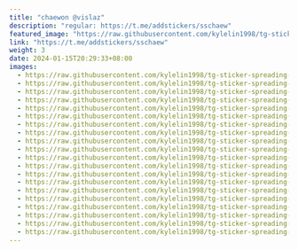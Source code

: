 ```yaml
---
title: "chaewon @vislaz"
description: "regular: https://t.me/addstickers/sschaew"
featured_image: "https://raw.githubusercontent.com/kylelin1998/tg-sticker-spreading-worldwide-images/main/img/5cc3af32-ae77-4c20-9b0a-c3771cda459a.jpg"
link: "https://t.me/addstickers/sschaew"
weight: 3
date: 2024-01-15T20:29:33+08:00
images:
  - https://raw.githubusercontent.com/kylelin1998/tg-sticker-spreading-worldwide-images/main/img/5cc3af32-ae77-4c20-9b0a-c3771cda459a.jpg
  - https://raw.githubusercontent.com/kylelin1998/tg-sticker-spreading-worldwide-images/main/img/f708d59a-5e5e-4577-b21c-15c5b684b59f.jpg
  - https://raw.githubusercontent.com/kylelin1998/tg-sticker-spreading-worldwide-images/main/img/6d2fc13d-4923-4f5b-9ca4-69cd6a417255.jpg
  - https://raw.githubusercontent.com/kylelin1998/tg-sticker-spreading-worldwide-images/main/img/c84c29d3-413e-450f-92f3-96b71579a532.jpg
  - https://raw.githubusercontent.com/kylelin1998/tg-sticker-spreading-worldwide-images/main/img/17c97d2a-92dc-483c-b121-2696ee35e62a.jpg
  - https://raw.githubusercontent.com/kylelin1998/tg-sticker-spreading-worldwide-images/main/img/ee52951e-3e04-4a74-8e97-40089a33ec75.jpg
  - https://raw.githubusercontent.com/kylelin1998/tg-sticker-spreading-worldwide-images/main/img/5b8f4e34-a7e1-4ab9-a9b2-056f1e374774.jpg
  - https://raw.githubusercontent.com/kylelin1998/tg-sticker-spreading-worldwide-images/main/img/8b899bac-f6ba-4442-8013-394a10ee62ac.jpg
  - https://raw.githubusercontent.com/kylelin1998/tg-sticker-spreading-worldwide-images/main/img/7cc4ab25-ba1f-4372-999d-9a35e598b29c.jpg
  - https://raw.githubusercontent.com/kylelin1998/tg-sticker-spreading-worldwide-images/main/img/8f6571e6-2523-4c7d-af16-9caee047f26a.jpg
  - https://raw.githubusercontent.com/kylelin1998/tg-sticker-spreading-worldwide-images/main/img/dc3891d1-77ca-4208-a6a8-c1904895466d.jpg
  - https://raw.githubusercontent.com/kylelin1998/tg-sticker-spreading-worldwide-images/main/img/47101a47-5ab6-49d9-abb7-2a4b5795dfdc.jpg
  - https://raw.githubusercontent.com/kylelin1998/tg-sticker-spreading-worldwide-images/main/img/05b817d5-c1e7-4e13-a8d3-2c9a48c8021f.jpg
  - https://raw.githubusercontent.com/kylelin1998/tg-sticker-spreading-worldwide-images/main/img/9b2bc932-7d64-4cb2-8f75-ef87be5e078c.jpg
  - https://raw.githubusercontent.com/kylelin1998/tg-sticker-spreading-worldwide-images/main/img/c8769819-9d5b-4ec2-92e6-1aaf67dcbc55.jpg
  - https://raw.githubusercontent.com/kylelin1998/tg-sticker-spreading-worldwide-images/main/img/f0c8aee4-d1b2-4f7d-b13d-bb38548ff462.jpg
  - https://raw.githubusercontent.com/kylelin1998/tg-sticker-spreading-worldwide-images/main/img/aa025053-171d-4b0b-a8f0-289b953a8625.jpg
  - https://raw.githubusercontent.com/kylelin1998/tg-sticker-spreading-worldwide-images/main/img/c954b987-cb64-4189-a46f-8907498e437c.jpg
  - https://raw.githubusercontent.com/kylelin1998/tg-sticker-spreading-worldwide-images/main/img/d623dd13-3d94-4f7b-bb7c-b6361a5b1122.jpg
  - https://raw.githubusercontent.com/kylelin1998/tg-sticker-spreading-worldwide-images/main/img/97c1bfc6-9d95-469a-9a3b-a70dcbed9b44.jpg
---
```

